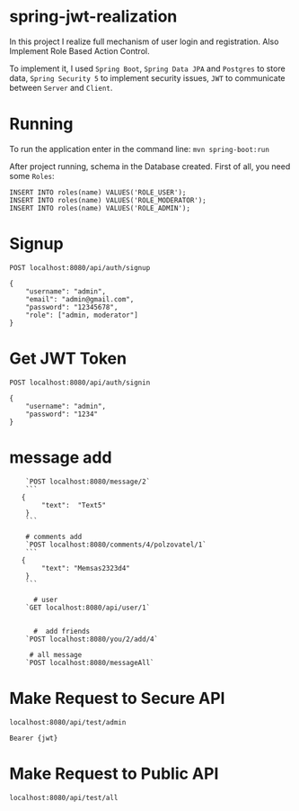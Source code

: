 # spring-jwt-realization
In this project I realize full mechanism of user login and registration. Also Implement Role Based Action Control.

To implement it, I used `Spring Boot`, `Spring Data JPA` and `Postgres` to store data, `Spring Security 5` to implement security issues, `JWT` to communicate between `Server` and `Client`. 

# Running
To run the application enter in the command line: `mvn spring-boot:run`

After project running, schema in the Database created. First of all, you need some `Roles`:

```
INSERT INTO roles(name) VALUES('ROLE_USER');
INSERT INTO roles(name) VALUES('ROLE_MODERATOR');
INSERT INTO roles(name) VALUES('ROLE_ADMIN');
```

# Signup
`POST localhost:8080/api/auth/signup`
```
{
    "username": "admin",
    "email": "admin@gmail.com",
    "password": "12345678",
    "role": ["admin, moderator"]
}
```

# Get JWT Token
`POST localhost:8080/api/auth/signin`
```
{
    "username": "admin",
    "password": "1234"
}
```


   # message add
        `POST localhost:8080/message/2`
        ```
       {
            "text":  "Text5"
        }
        ```
        
        # comments add
        `POST localhost:8080/comments/4/polzovatel/1`
        ```
       {
            "text": "Memsas2323d4"
        }
        ``` 
        
          # user
        `GET localhost:8080/api/user/1`
        
        
          #  add friends
        `POST localhost:8080/you/2/add/4`
        
         # all message
        `POST localhost:8080/messageAll`
      
      
   
        
        



# Make Request to Secure API
`localhost:8080/api/test/admin`

```Bearer {jwt}```

# Make Request to Public API
`localhost:8080/api/test/all`
